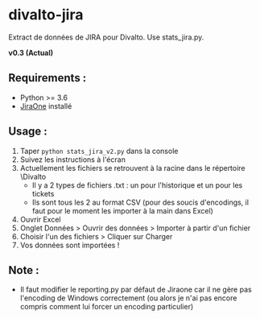 # divalto-jira
Extract de données de JIRA pour Divalto. Use stats_jira.py.

**v0.3 (Actual)**

Requirements : 
--------------
- Python >= 3.6
- [JiraOne](https://pypi.org/project/jiraone/ "jiraone") installé

Usage :
-------

1. Taper `python stats_jira_v2.py` dans la console
2. Suivez les instructions à l'écran
3. Actuellement les fichiers se retrouvent à la racine dans le répertoire \Divalto
    - Il y a 2 types de fichiers .txt : un pour l'historique et un pour les tickets
    - Ils sont tous les 2 au format CSV (pour des soucis d'encodings, il faut pour le moment les importer à la main dans Excel)
4. Ouvrir Excel
5. Onglet Données > Ouvrir des données > Importer à partir d'un fichier
6. Choisir l'un des fichiers > Cliquer sur Charger
7. Vos données sont importées !

Note :
------
- Il faut modifier le reporting.py par défaut de Jiraone car il ne gère pas l'encoding de Windows correctement 
(ou alors je n'ai pas encore compris comment lui forcer un encoding particulier)
